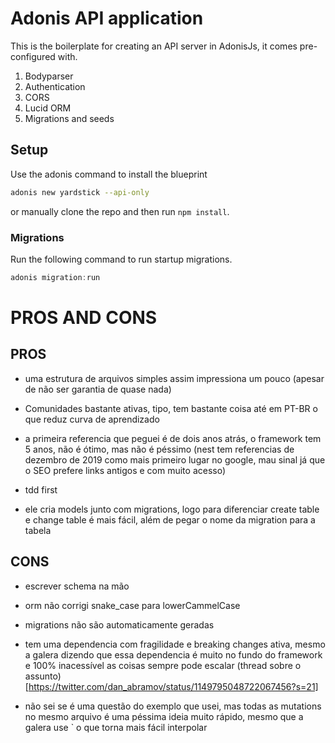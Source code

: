 # Adonis API application

This is the boilerplate for creating an API server in AdonisJs, it comes pre-configured with.

1. Bodyparser
2. Authentication
3. CORS
4. Lucid ORM
5. Migrations and seeds

## Setup

Use the adonis command to install the blueprint

```bash
adonis new yardstick --api-only
```

or manually clone the repo and then run `npm install`.


### Migrations

Run the following command to run startup migrations.

```js
adonis migration:run
```
# PROS AND CONS

## PROS
 - uma estrutura de arquivos simples assim impressiona um pouco (apesar de não ser garantia de quase nada)

 - Comunidades bastante ativas, tipo, tem bastante coisa até em PT-BR o que reduz curva de aprendizado

 - a primeira referencia que peguei é de dois anos atrás, o framework tem 5 anos, não é ótimo, mas não é péssimo (nest tem referencias de dezembro de 2019 como mais primeiro lugar no google, mau sinal já que o SEO prefere links antigos e com muito acesso)

 - tdd first

 - ele cria models junto com migrations, logo para diferenciar create table e change table é mais fácil, além de pegar o nome da migration para a tabela

## CONS

 - escrever schema na mão
 
 - orm não corrigi snake_case para lowerCammelCase

 - migrations não são automaticamente geradas

 - tem uma dependencia com fragilidade e breaking changes ativa, mesmo a galera dizendo que essa dependencia é muito no fundo do framework e 100% inacessível as coisas sempre pode escalar (thread sobre o assunto)[https://twitter.com/dan_abramov/status/1149795048722067456?s=21]

  - não sei se é uma questão do exemplo que usei, mas todas as mutations no mesmo arquivo é uma péssima ideia muito rápido, mesmo que a galera use ` o que torna mais fácil interpolar
